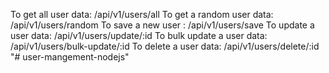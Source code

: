 To get all user data: /api/v1/users/all
To get a random user data: /api/v1/users/random
To save a new user : /api/v1/users/save
To update a user data: /api/v1/users/update/:id
To bulk update a user data: /api/v1/users/bulk-update/:id
To delete a user data: /api/v1/users/delete/:id
"# user-mangement-nodejs" 
